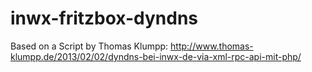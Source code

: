 inwx-fritzbox-dyndns
====================
Based on a Script by Thomas Klumpp: http://www.thomas-klumpp.de/2013/02/02/dyndns-bei-inwx-de-via-xml-rpc-api-mit-php/